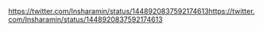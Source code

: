 https://twitter.com/Insharamin/status/1448920837592174613https://twitter.com/Insharamin/status/1448920837592174613